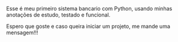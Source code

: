 Esse é meu primeiro sistema bancario com Python, usando minhas anotações de estudo, testado e funcional.

Espero que goste e caso queira iniciar um projeto, me mande uma mensagem!!!